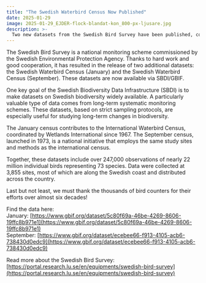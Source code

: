 ```yaml
---
title: "The Swedish Waterbird Census Now Published"
date: 2025-01-29
image: 2025-01-29_EJDER-flock-blandat-kon_800-px-ljusare.jpg
description: >-
  Two new datasets from the Swedish Bird Survey have been published, covering long-term data on waterbirds from January and September counts. With over 247,000 observations of nearly 22 million birds across 73 species over 58 years , these datasets provide a crucial resource for understanding changes in Sweden’s waterbird populations in the non-breeding season.
---
```


The Swedish Bird Survey is a national monitoring scheme commissioned by the Swedish Environmental Protection Agency. Thanks to hard work and good cooperation, it has resulted in the release of two additional datasets: the Swedish Waterbird Census (January) and the Swedish Waterbird Census (September). These datasets are now available via SBDI/GBIF.

One key goal of the Swedish Biodiversity Data Infrastructure (SBDI) is to make datasets on Swedish biodiversity widely available. A particularly valuable type of data comes from long-term systematic monitoring schemes. These datasets, based on strict sampling protocols, are especially useful for studying long-term changes in biodiversity.

The January census contributes to the International Waterbird Census, coordinated by Wetlands International since 1967. The September census, launched in 1973, is a national initiative that employs the same study sites and methods as the international census.

Together, these datasets include over 247,000 observations of nearly 22 million individual birds representing 73 species. Data were collected at 3,855 sites, most of which are along the Swedish coast and distributed across the country.

Last but not least, we must thank the thousands of bird counters for their efforts over almost six decades!

Find the data here:  
January: [https://www.gbif.org/dataset/5c80f69a-46be-4269-8606-19ffc8b971e1](https://www.gbif.org/dataset/5c80f69a-46be-4269-8606-19ffc8b971e1)  
September: [https://www.gbif.org/dataset/ecebee66-f913-4105-acb6-738430d0edc9](https://www.gbif.org/dataset/ecebee66-f913-4105-acb6-738430d0edc9)

Read more about the Swedish Bird Survey:  
[https://portal.research.lu.se/en/equipments/swedish-bird-survey](https://portal.research.lu.se/en/equipments/swedish-bird-survey)
